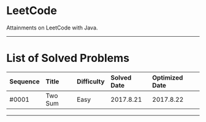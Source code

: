 # LeetCode
Attainments on LeetCode with Java.

--- 

# List of Solved Problems

| Sequence | Title | Difficulty | Solved Date | Optimized Date |
|:---------|:------|:-----------|:------------|:---------------|
| #0001 | Two Sum | Easy | 2017.8.21 | 2017.8.22 |


--- 
